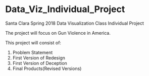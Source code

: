 # Data_Viz_Individual_Project
Santa Clara Spring 2018 Data Visualization Class Individual Project

The project will focus on Gun Violence in America.

This project will consist of: 
  1. Problem Statement
  2. First Version of Redesign
  3. First Version of Deception
  4. Final Products(Revised Versions)
